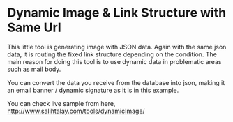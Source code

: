 # Dynamic Image & Link Structure with Same Url

This little tool is generating image with JSON data. Again with the same json data, it is routing the fixed link structure depending on the condition. The main reason for doing this tool is to use dynamic data in problematic areas such as mail body.

You can convert the data you receive from the database into json, making it an email banner / dynamic signature as it is in this example.

You can check live sample from here,
http://www.salihtalay.com/tools/dynamicImage/